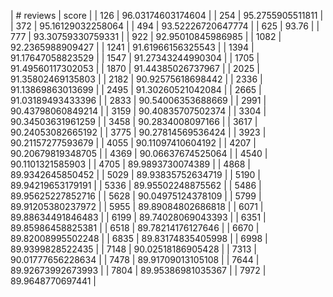 | # reviews | score | 
| 126 | 96.03174603174604 |
| 254 | 95.2755905511811 |
| 372 | 95.16129032258064 |
| 494 | 93.52226720647774 |
| 625 | 93.76 |
| 777 | 93.30759330759331 |
| 922 | 92.95010845986985 |
| 1082 | 92.2365988909427 |
| 1241 | 91.61966156325543 |
| 1394 | 91.17647058823529 |
| 1547 | 91.27343244990304 |
| 1705 | 91.49560117302053 |
| 1870 | 91.44385026737967 |
| 2025 | 91.35802469135803 |
| 2182 | 90.92575618698442 |
| 2336 | 91.13869863013699 |
| 2495 | 91.30260521042084 |
| 2665 | 91.03189493433396 |
| 2833 | 90.54006353688669 |
| 2991 | 90.43798060849214 |
| 3159 | 90.40835707502374 |
| 3304 | 90.34503631961259 |
| 3458 | 90.2834008097166 |
| 3617 | 90.24053082665192 |
| 3775 | 90.27814569536424 |
| 3923 | 90.21157277593679 |
| 4055 | 90.11097410604192 |
| 4207 | 90.20679819348705 |
| 4369 | 90.06637674525064 |
| 4540 | 90.1101321585903 |
| 4705 | 89.9893730074389 |
| 4868 | 89.9342645850452 |
| 5029 | 89.93835752634719 |
| 5190 | 89.94219653179191 |
| 5336 | 89.95502248875562 |
| 5486 | 89.95625227852716 |
| 5628 | 90.04975124378109 |
| 5799 | 89.91205380237972 |
| 5955 | 89.89084802686818 |
| 6071 | 89.88634491846483 |
| 6199 | 89.74028069043393 |
| 6351 | 89.85986458825381 |
| 6518 | 89.78214176127646 |
| 6670 | 89.82008995502248 |
| 6835 | 89.83174835405998 |
| 6998 | 89.9399828522435 |
| 7148 | 90.02518186905428 |
| 7313 | 90.01777656228634 |
| 7478 | 89.91709013105108 |
| 7644 | 89.92673992673993 |
| 7804 | 89.95386981035367 |
| 7972 | 89.9648770697441 |
